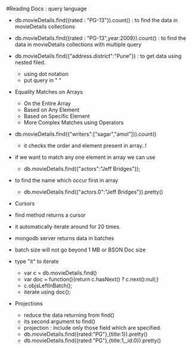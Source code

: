 #Reading Docs : query language
 - db.movieDetails.find({rated : "PG-13"}).count() : to find the data in movieDetails collections
 - db.movieDetails.find({rated : "PG-13",year:2009}).count() : to find the data in movieDetails collections with multiple query
 - db.movieDetails.find({"address.district":"Pune"}) : to get data using nested filed.
    - using dot notation
    - put query in " "
 - Equality Matches on Arrays
   - On the Entire Array
   - Based on Any Element
   - Based on Specific Element
   - More Complex Matches using Operators
 - db.movieDetails.find({"writers":["sagar","amol"]}).count()
   - it checks the order and element present in array..!
 - if we want to match any one element in array we can use
   - db.movieDetails.find({"actors":"Jeff Bridges"});
 - to find the name which occur first in array
   - db.movieDetails.find({"actors.0":"Jeff Bridges"}).pretty()

 - Cursors
  - find method returns a cursor
  - it automatically iterate around for 20 times.
  - mongodb server returns data in batches
  - batch size will not go beyond 1 MB or BSON Doc size
  - type "it" to iterate
    - var c = db.movieDetails.find()
    - var doc = function(){return c.hasNext() ? c.next():null;}
    - c.objsLeftInBatch();
    - iterate using doc();

 - Projections
    - reduce the data returning from find()
    - its second argument to find()
    - projection : include only those field which are specified.
    - db.movieDetails.find({rated:"PG"},{title:1}).pretty()
    - db.movieDetails.find({rated:"PG"},{title:1,_id:0}).pretty()
